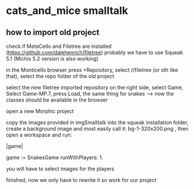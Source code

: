 # cats_and_mice smalltalk

## how to import old project

check if MetaCello and Filetree are installed (https://github.com/dalehenrich/filetree)
probably we have to use Squeak 5.1 (Michis 5.2 version is also working)

in the Monticello browser press +Repository, select //filetree (or sth like that), select the repo folder of the old project

select the new filetree imported repository on the right side, select Game, Select Game-MP.7, press Load, the same thing for snakes --> now the classes should be available in the browser

open a new Morphic project

copy the images provided in imgSmalltalk into the squeak installation folder, create a background image and most easily call it: bg-1-320x200.png , then open a workspace and run:

|game| 

game := SnakesGame runWithPlayers: 1.

you will have to select images for the players

finished, now we only have to rewrite it so work for our project